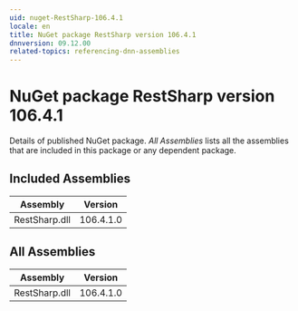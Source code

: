 ```yaml
---
uid: nuget-RestSharp-106.4.1
locale: en
title: NuGet package RestSharp version 106.4.1
dnnversion: 09.12.00
related-topics: referencing-dnn-assemblies
---
```


# NuGet package RestSharp version 106.4.1
Details of published NuGet package.
*All Assemblies* lists all the assemblies that are included in this package or any dependent package.

## Included Assemblies

|Assembly|Version|
|---|---|
|RestSharp.dll|106.4.1.0|

## All Assemblies

|Assembly|Version|
|---|---|
|RestSharp.dll|106.4.1.0|

